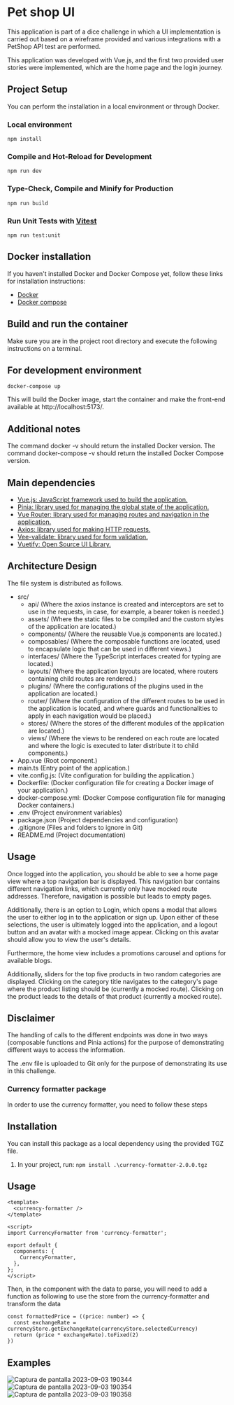 # Pet shop UI
This application is part of a dice challenge in which a UI implementation is carried out based on a wireframe provided and various integrations with a PetShop API test are performed.

This application was developed with Vue.js, and the first two provided user stories were implemented, which are the home page and the login journey.
## Project Setup
You can perform the installation in a local environment or through Docker.

### Local environment
```
npm install
```

### Compile and Hot-Reload for Development

```
npm run dev
```

### Type-Check, Compile and Minify for Production

```
npm run build
```

### Run Unit Tests with [Vitest](https://vitest.dev/)

```
npm run test:unit
```


## Docker installation

If you haven't installed Docker and Docker Compose yet, follow these links for installation instructions:

- [Docker][1]
- [Docker compose][2]

[1]: https://docs.docker.com/get-docker/
[2]: https://docs.docker.com/compose/install/

## Build and run the container
Make sure you are in the project root directory and execute the following instructions on a terminal.

## For development environment

```
docker-compose up
```

This will build the Docker image, start the container and make the front-end available at http://localhost:5173/.

## Additional notes
The command docker -v should return the installed Docker version.
The command docker-compose -v should return the installed Docker Compose version.


## Main dependencies
- [Vue.js: JavaScript framework used to build the application.][3]
- [Pinia: library used for managing the global state of the application.][4]
- [Vue Router: library used for managing routes and navigation in the application.][5]
- [Axios: library used for making HTTP requests.][6]
- [Vee-validate: library used for form validation.][7]
- [Vuetify: Open Source UI Library.][8]

[3]: https://vuejs.org/guide/quick-start.html
[4]: https://pinia.vuejs.org/getting-started.html
[5]: https://router.vuejs.org/installation.html
[6]: https://axios-http.com/es/docs/intro
[7]: https://vee-validate.logaretm.com/v4/guide/overview/
[8]: https://vuetifyjs.com/en/

## Architecture Design
The file system is distributed as follows.

- src/
  - api/ (Where the axios instance is created and interceptors are set to use in the requests, in case, for example, a bearer token is needed.)
  - assets/ (Where the static files to be compiled and the custom styles of the application are located.)
  - components/ (Where the reusable Vue.js components are located.)
  - composables/ (Where the composable functions are located, used to encapsulate logic that can be used in different views.)
  - interfaces/ (Where the TypeScript interfaces created for typing are located.)
  - layouts/ (Where the application layouts are located, where routers containing child routes are rendered.)
  - plugins/ (Where the configurations of the plugins used in the application are located.)
  - router/ (Where the configuration of the different routes to be used in the application is located, and where guards and functionalities to apply in each navigation would be placed.)
  - stores/ (Where the stores of the different modules of the application are located.)
  - views/ (Where the views to be rendered on each route are located and where the logic is executed to later distribute it to child components.)
- App.vue (Root component.)
- main.ts (Entry point of the application.)
- vite.config.js: (Vite configuration for building the application.)
- Dockerfile: (Docker configuration file for creating a Docker image of your application.)
- docker-compose.yml: (Docker Compose configuration file for managing Docker containers.)
- .env (Project environment variables)
- package.json (Project dependencies and configuration)
- .gitignore (Files and folders to ignore in Git)
- README.md (Project documentation)

## Usage
Once logged into the application, you should be able to see a home page view where a top navigation bar is displayed. This navigation bar contains different navigation links, which currently only have mocked route addresses. Therefore, navigation is possible but leads to empty pages.

Additionally, there is an option to Login, which opens a modal that allows the user to either log in to the application or sign up. Upon either of these selections, the user is ultimately logged into the application, and a logout button and an avatar with a mocked image appear. Clicking on this avatar should allow you to view the user's details.

Furthermore, the home view includes a promotions carousel and options for available blogs.

Additionally, sliders for the top five products in two random categories are displayed. Clicking on the category title navigates to the category's page where the product listing should be (currently a mocked route). Clicking on the product leads to the details of that product (currently a mocked route).

## Disclaimer
The handling of calls to the different endpoints was done in two ways (composable functions and Pinia actions) for the purpose of demonstrating different ways to access the information.

The .env file is uploaded to Git only for the purpose of demonstrating its use in this challenge.

### Currency formatter package
In order to use the currency formatter, you need to follow these steps
## Installation

You can install this package as a local dependency using the provided TGZ file.

1. In your project, run: `npm install .\currency-formatter-2.0.0.tgz`

## Usage

```vue
<template>
  <currency-formatter />
</template>

<script>
import CurrencyFormatter from 'currency-formatter';

export default {
  components: {
    CurrencyFormatter,
  },
};
</script>
```

Then, in the component with the data to parse, you will need to add a function as following to use the store from the currency-formatter and transform the data
```
const formattedPrice = ((price: number) => {
  const exchangeRate = currencyStore.getExchangeRate(currencyStore.selectedCurrency)
  return (price * exchangeRate).toFixed(2)
})
```
## Examples
![Captura de pantalla 2023-09-03 190344](https://github.com/garridomfg/pet-shop-frontend/assets/66386829/3b4b530b-573a-4596-9f02-dda34cedce07)
![Captura de pantalla 2023-09-03 190354](https://github.com/garridomfg/pet-shop-frontend/assets/66386829/41556c27-2ad3-4769-8aa8-5c243a0cf3e3)
![Captura de pantalla 2023-09-03 190358](https://github.com/garridomfg/pet-shop-frontend/assets/66386829/59f7355f-03c6-4fe6-98fd-714b357561cb)
